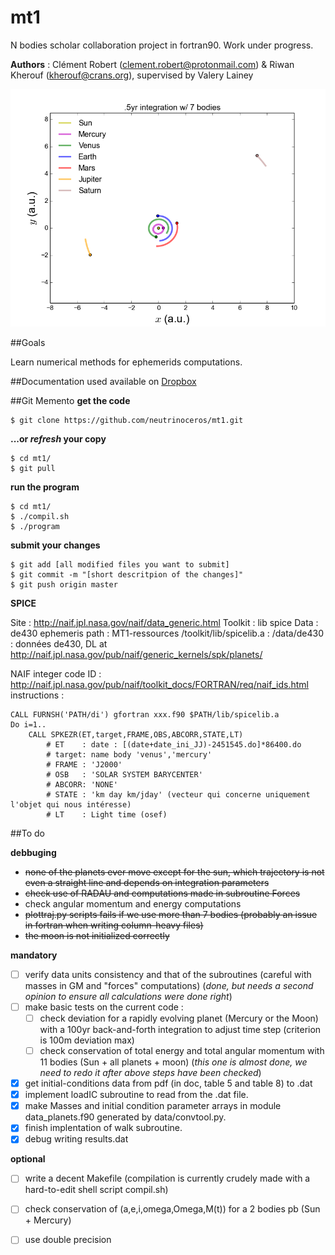 # mt1
N bodies scholar collaboration project in fortran90. Work under progress.

**Authors** : Clément Robert (clement.robert@protonmail.com) & Riwan Kherouf (kherouf@crans.org), supervised by Valery Lainey

![illustration](img/6m7bodies_t.png?raw=true)


##Goals

Learn numerical methods for ephemerids computations.

##Documentation used
available on [Dropbox](https://www.dropbox.com/sh/48ggibduzgidf6v/AAB1_qRgjvUp0z6cd0Wd-8Wna?dl=0)

##Git Memento
**get the code**
  
    $ git clone https://github.com/neutrinoceros/mt1.git

**...or *refresh* your copy**

    $ cd mt1/
    $ git pull

**run the program**

    $ cd mt1/
    $ ./compil.sh
    $ ./program

**submit your changes**
  
    $ git add [all modified files you want to submit]
    $ git commit -m "[short descritpion of the changes]"
    $ git push origin master

**SPICE**

Site : http://naif.jpl.nasa.gov/naif/data_generic.html
Toolkit : lib spice
Data : de430 ephemeris
path : MT1-ressources   /toolkit/lib/spicelib.a     : 
                        /data/de430                 : données de430, DL at http://naif.jpl.nasa.gov/pub/naif/generic_kernels/spk/planets/

NAIF integer code ID : http://naif.jpl.nasa.gov/pub/naif/toolkit_docs/FORTRAN/req/naif_ids.html
instructions :

    CALL FURNSH('PATH/di') gfortran xxx.f90 $PATH/lib/spicelib.a
    Do i=1..
        CALL SPKEZR(ET,target,FRAME,OBS,ABCORR,STATE,LT)
            # ET    : date : [(date+date_ini_JJ)-2451545.do]*86400.do
            # target: name body 'venus','mercury'
            # FRAME : 'J2000'
            # OSB   : 'SOLAR SYSTEM BARYCENTER'
            # ABCORR: 'NONE'
            # STATE : 'km day km/jday' (vecteur qui concerne uniquement l'objet qui nous intéresse)
            # LT    : Light time (osef)

##To do

**debbuging**

* ~~none of the planets ever move except for the sun, which trajectory is not even a straight line and depends on integration parameters~~
* ~~check use of RADAU and computations made in subroutine Forces~~
* check angular momentum and energy computations
* ~~plottraj.py scripts fails if we use more than 7 bodies (probably an issue in fortran when writing column-heavy files)~~
* ~~the moon is not initialized correctly~~

**mandatory**

* [ ] verify data units consistency and that of the subroutines (careful with masses in GM and "forces" computations) (*done, but needs a second opinion to ensure all calculations were done right*)
* [ ] make basic tests on the current code :
  - [ ] check deviation for a rapidly evolving planet (Mercury or the Moon) with a 100yr back-and-forth integration to adjust time step (criterion is 100m deviation max)
  - [ ] check conservation of total energy and total angular momentum with 11 bodies (Sun + all planets + moon) (*this one is almost done, we need to redo it after above steps have been checked*)
* [x] get initial-conditions data from pdf (in doc, table 5 and table 8) to .dat
* [x] implement loadIC subroutine to read from the .dat file.
* [x] make Masses and initial condition parameter arrays in module data_planets.f90 generated by data/convtool.py.
* [x] finish implentation of walk subroutine.
* [x] debug writing results.dat

**optional**

* [ ] write a decent Makefile (compilation is currently crudely made with a hard-to-edit shell script compil.sh)
* [ ] check conservation of (a,e,i,omega,Omega,M(t)) for a 2 bodies pb (Sun + Mercury)
* [ ] use double precision



